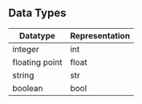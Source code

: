 
## Data Types

| Datatype | Representation |
| -------- | -------------- |
| integer | int |
| floating point  | float |
| string | str |
| boolean | bool |
